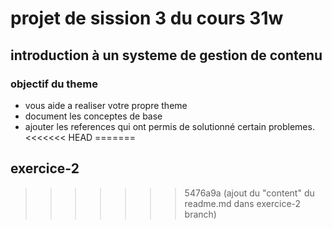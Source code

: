 # projet de sission 3 du cours 31w

## introduction à un systeme de gestion de contenu

### objectif du theme

- vous aide a realiser votre propre theme
- document les conceptes de base
- ajouter les references qui ont permis de solutionné certain problemes.
<<<<<<< HEAD
=======

## exercice-2
>>>>>>> 5476a9a (ajout du "content" du readme.md dans exercice-2 branch)
